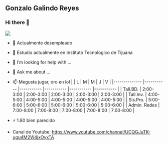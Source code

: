 ## Gonzalo Galindo Reyes
### Hi there 👋

![](https://www.google.com/a/cpanel/tectijuana.edu.mx/images/logo.gif)

- 🔭 Actualmente desempleado 
- 🌱 Estudio actualmente en Instituto Tecnologico de Tijuana 
- 🤔 I’m looking for help with ...
- 💬 Ask me about ...
- 📫 Megusta jugar, oro en lol 
|              	| L         	| M         	| M         	| J         	| V         	|
|--------------	|-----------	|-----------	|-----------	|-----------	|-----------	|
| Tall.BD.     	| 2:00-3:00 	| 2:00-3:00 	| 2:00-3:00 	| 2:00-3:00 	| 2:00-3:00 	|
| Tall.Inv.    	| 4:00-5:00 	| 4:00-5:00 	| 4:00-5:00 	| 4:00-5:00 	| 4:00-5:00 	|
| Sis.Pro.     	| 5:00-6:00 	| 5:00-6:00 	| 5:00-6:00 	| 5:00-6:00 	| 5:00-6:00 	|
| Admin. Redes 	| 7:00-8:00 	| 7:00-8:00 	| 7:00-8:00 	| 7:00-8:00 	| 7:00-8:00 	|


- ⚡ 1.80 bien parecido
- Canal de Youtube:
https://www.youtube.com/channel/UCQGJuTK-ugu4M2W4jxOyxTA





